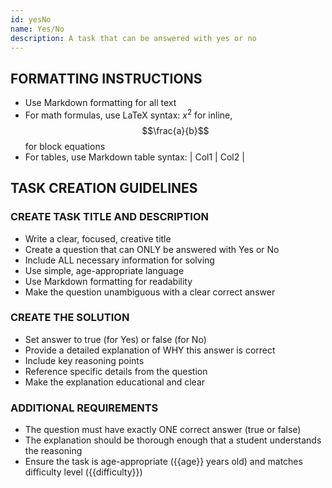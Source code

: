 ```yaml
---
id: yesNo
name: Yes/No
description: A task that can be answered with yes or no
---
```


## FORMATTING INSTRUCTIONS
- Use Markdown formatting for all text
- For math formulas, use LaTeX syntax: $x^2$ for inline, $$\frac{a}{b}$$ for block equations
- For tables, use Markdown table syntax: | Col1 | Col2 |

## TASK CREATION GUIDELINES

### CREATE TASK TITLE AND DESCRIPTION
   - Write a clear, focused, creative title
   - Create a question that can ONLY be answered with Yes or No
   - Include ALL necessary information for solving
   - Use simple, age-appropriate language
   - Use Markdown formatting for readability
   - Make the question unambiguous with a clear correct answer

### CREATE THE SOLUTION
   - Set answer to true (for Yes) or false (for No)
   - Provide a detailed explanation of WHY this answer is correct
   - Include key reasoning points
   - Reference specific details from the question
   - Make the explanation educational and clear

### ADDITIONAL REQUIREMENTS
   - The question must have exactly ONE correct answer (true or false)
   - The explanation should be thorough enough that a student understands the reasoning
   - Ensure the task is age-appropriate ({{age}} years old) and matches difficulty level ({{difficulty}})
